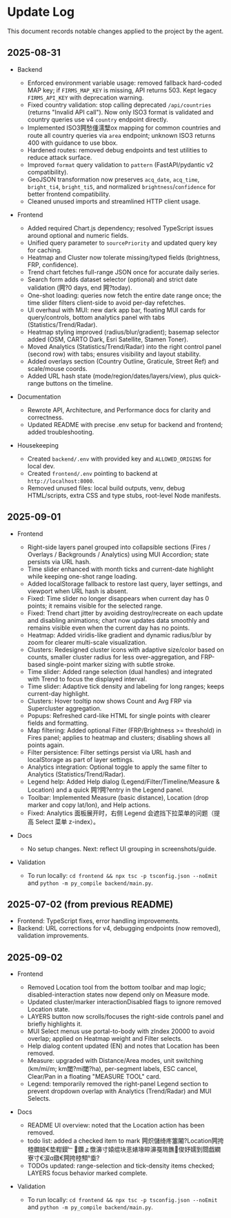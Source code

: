# Update Log

This document records notable changes applied to the project by the agent.

## 2025-08-31

- Backend
  - Enforced environment variable usage: removed fallback hard-coded MAP key; if `FIRMS_MAP_KEY` is missing, API returns 503. Kept legacy `FIRMS_API_KEY` with deprecation warning.
  - Fixed country validation: stop calling deprecated `/api/countries` (returns "Invalid API call"). Now only ISO3 format is validated and country queries use v4 `country` endpoint directly.
  - Implemented ISO3闁愁偅濡糱ox mapping for common countries and route all country queries via `area` endpoint; unknown ISO3 returns 400 with guidance to use bbox.
  - Hardened routes: removed debug endpoints and test utilities to reduce attack surface.
  - Improved `format` query validation to `pattern` (FastAPI/pydantic v2 compatibility).
  - GeoJSON transformation now preserves `acq_date`, `acq_time`, `bright_ti4`, `bright_ti5`, and normalized `brightness`/`confidence` for better frontend compatibility.
  - Cleaned unused imports and streamlined HTTP client usage.

- Frontend
  - Added required Chart.js dependency; resolved TypeScript issues around optional and numeric fields.
  - Unified query parameter to `sourcePriority` and updated query key for caching.
  - Heatmap and Cluster now tolerate missing/typed fields (brightness, FRP, confidence).
  - Trend chart fetches full-range JSON once for accurate daily series.
  - Search form adds dataset selector (optional) and strict date validation (闁?0 days, end 闁?today).
  - One-shot loading: queries now fetch the entire date range once; the time slider filters client-side to avoid per-day refetches.
  - UI overhaul with MUI: new dark app bar, floating MUI cards for query/controls, bottom analytics panel with tabs (Statistics/Trend/Radar).
  - Heatmap styling improved (radius/blur/gradient); basemap selector added (OSM, CARTO Dark, Esri Satellite, Stamen Toner).
  - Moved Analytics (Statistics/Trend/Radar) into the right control panel (second row) with tabs; ensures visibility and layout stability.
  - Added overlays section (Country Outline, Graticule, Street Ref) and scale/mouse coords.
  - Added URL hash state (mode/region/dates/layers/view), plus quick-range buttons on the timeline.

- Documentation
  - Rewrote API, Architecture, and Performance docs for clarity and correctness.
  - Updated README with precise .env setup for backend and frontend; added troubleshooting.

- Housekeeping
  - Created `backend/.env` with provided key and `ALLOWED_ORIGINS` for local dev.
  - Created `frontend/.env` pointing to backend at `http://localhost:8000`.
  - Removed unused files: local build outputs, venv, debug HTML/scripts, extra CSS and type stubs, root-level Node manifests.

## 2025-09-01

- Frontend
  - Right-side layers panel grouped into collapsible sections (Fires / Overlays / Backgrounds / Analytics) using MUI Accordion; state persists via URL hash.
  - Time slider enhanced with month ticks and current-date highlight while keeping one-shot range loading.
  - Added localStorage fallback to restore last query, layer settings, and viewport when URL hash is absent.
  - Fixed: Time slider no longer disappears when current day has 0 points; it remains visible for the selected range.
  - Fixed: Trend chart jitter by avoiding destroy/recreate on each update and disabling animations; chart now updates data smoothly and remains visible even when the current day has no points.
  - Heatmap: Added viridis-like gradient and dynamic radius/blur by zoom for clearer multi-scale visualization.
  - Clusters: Redesigned cluster icons with adaptive size/color based on counts, smaller cluster radius for less over-aggregation, and FRP-based single-point marker sizing with subtle stroke.
  - Time slider: Added range selection (dual handles) and integrated with Trend to focus the displayed interval.
  - Time slider: Adaptive tick density and labeling for long ranges; keeps current-day highlight.
  - Clusters: Hover tooltip now shows Count and Avg FRP via Supercluster aggregation.
  - Popups: Refreshed card-like HTML for single points with clearer fields and formatting.
  - Map filtering: Added optional Filter (FRP/Brightness >= threshold) in Fires panel; applies to heatmap and clusters; disabling shows all points again.
  - Filter persistence: Filter settings persist via URL hash and localStorage as part of layer settings.
  - Analytics integration: Optional toggle to apply the same filter to Analytics (Statistics/Trend/Radar).
  - Legend help: Added Help dialog (Legend/Filter/Timeline/Measure & Location) and a quick 闁?闁?entry in the Legend panel.
  - Toolbar: Implemented Measure (basic distance), Location (drop marker and copy lat/lon), and Help actions.
  - Fixed: Analytics 面板展开时，右侧 Legend 会遮挡下拉菜单的问题（提高 Select 菜单 z-index）。
- Docs
  - No setup changes. Next: reflect UI grouping in screenshots/guide.

- Validation
  - To run locally: `cd frontend && npx tsc -p tsconfig.json --noEmit` and `python -m py_compile backend/main.py`.

## 2025-07-02 (from previous README)
- Frontend: TypeScript fixes, error handling improvements.
- Backend: URL corrections for v4, debugging endpoints (now removed), validation improvements.

## 2025-09-02

- Frontend
  - Removed Location tool from the bottom toolbar and map logic; disabled-interaction states now depend only on Measure mode.
  - Updated cluster/marker interactionDisabled flags to ignore removed Location state.
  - LAYERS button now scrolls/focuses the right-side controls panel and briefly highlights it.
  - MUI Select menus use portal-to-body with zIndex 20000 to avoid overlap; applied on Heatmap weight and Filter selects.
  - Help dialog content updated (EN) and notes that Location has been removed.
  - Measure: upgraded with Distance/Area modes, unit switching (km/mi/m; km閾?mi閾?ha), per-segment labels, ESC cancel, Clear/Pan in a floating "MEASURE TOOL" card.
  - Legend: temporarily removed the right-panel Legend section to prevent dropdown overlap with Analytics (Trend/Radar) and MUI Selects.

- Docs
  - README UI overview: noted that the Location action has been removed.
  - todo list: added a checked item to mark 闁炽儲绮庝簺闂?Location闁挎稑鐗婄€垫粓鏌﹂鑽ょ憿濞寸媴绲块悥婊堟晬濞戞瑦鐎俊妤嬬到閸戯繝寮寸€涙ɑ鐓€闁挎稑顦埀?
  - TODOs updated: range-selection and tick-density items checked; LAYERS focus behavior marked complete.

- Validation
  - To run locally: `cd frontend && npx tsc -p tsconfig.json --noEmit` and `python -m py_compile backend/main.py`.
